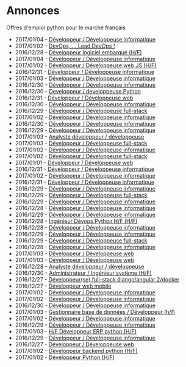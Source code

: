 # Annonces

Offres d'emploi python pour le marché français

* 2017/01/04 - [Développeur / Développeuse informatique](http://www.pyjobs.fr/jobs/details/4485/developpeur-developpeuse-informatique "Développeur / Développeuse informatique")
* 2017/01/02 - [DevOps, ... Lead DevOps !](http://www.pyjobs.fr/jobs/details/4471/devops-lead-devops "DevOps, ... Lead DevOps !")
* 2016/12/28 - [Développeur logiciel embarqué (H/F)](http://www.pyjobs.fr/jobs/details/4441/developpeur-logiciel-embarque-h-f "Développeur logiciel embarqué (H/F)")
* 2017/01/04 - [Développeur / Développeuse informatique](http://www.pyjobs.fr/jobs/details/4484/developpeur-developpeuse-informatique "Développeur / Développeuse informatique")
* 2017/01/02 - [Développeur / Développeuse web JS (H/F)](http://www.pyjobs.fr/jobs/details/4472/developpeur-developpeuse-web-js-h-f "Développeur / Développeuse web JS (H/F)")
* 2016/12/31 - [Développeur / Développeuse informatique](http://www.pyjobs.fr/jobs/details/4461/developpeur-developpeuse-informatique "Développeur / Développeuse informatique")
* 2017/01/03 - [Développeur / Développeuse informatique](http://www.pyjobs.fr/jobs/details/4477/developpeur-developpeuse-informatique "Développeur / Développeuse informatique")
* 2016/12/30 - [Développeur / Développeuse informatique](http://www.pyjobs.fr/jobs/details/4454/developpeur-developpeuse-informatique "Développeur / Développeuse informatique")
* 2016/12/30 - [Developpeur / developpeuse Python](http://www.pyjobs.fr/jobs/details/4453/developpeur-developpeuse-python "Developpeur / developpeuse Python")
* 2016/12/31 - [Développeur / Développeuse web](http://www.pyjobs.fr/jobs/details/4460/developpeur-developpeuse-web "Développeur / Développeuse web")
* 2016/12/30 - [Développeur / Développeuse informatique](http://www.pyjobs.fr/jobs/details/4455/developpeur-developpeuse-informatique "Développeur / Développeuse informatique")
* 2016/12/29 - [Développeur / Développeuse full-stack](http://www.pyjobs.fr/jobs/details/4446/developpeur-developpeuse-full-stack "Développeur / Développeuse full-stack")
* 2017/01/02 - [Développeur / Développeuse informatique](http://www.pyjobs.fr/jobs/details/4470/developpeur-developpeuse-informatique "Développeur / Développeuse informatique")
* 2016/12/30 - [Développeur / Développeuse informatique](http://www.pyjobs.fr/jobs/details/4452/developpeur-developpeuse-informatique "Développeur / Développeuse informatique")
* 2016/12/29 - [Développeur / Développeuse informatique](http://www.pyjobs.fr/jobs/details/4447/developpeur-developpeuse-informatique "Développeur / Développeuse informatique")
* 2017/01/03 - [Analyste développeur / développeuse](http://www.pyjobs.fr/jobs/details/4476/analyste-developpeur-developpeuse "Analyste développeur / développeuse")
* 2017/01/03 - [Développeur / Développeuse full-stack](http://www.pyjobs.fr/jobs/details/4475/developpeur-developpeuse-full-stack "Développeur / Développeuse full-stack")
* 2017/01/02 - [Développeur / Développeuse informatique](http://www.pyjobs.fr/jobs/details/4469/developpeur-developpeuse-informatique "Développeur / Développeuse informatique")
* 2017/01/02 - [Développeur / Développeuse full-stack](http://www.pyjobs.fr/jobs/details/4468/developpeur-developpeuse-full-stack "Développeur / Développeuse full-stack")
* 2017/01/01 - [Développeur / Développeuse web](http://www.pyjobs.fr/jobs/details/4463/developpeur-developpeuse-web "Développeur / Développeuse web")
* 2016/12/31 - [Développeur / Développeuse informatique](http://www.pyjobs.fr/jobs/details/4459/developpeur-developpeuse-informatique "Développeur / Développeuse informatique")
* 2017/01/02 - [Développeur / Développeuse informatique](http://www.pyjobs.fr/jobs/details/4467/developpeur-developpeuse-informatique "Développeur / Développeuse informatique")
* 2016/12/31 - [Développeur / Développeuse informatique](http://www.pyjobs.fr/jobs/details/4458/developpeur-developpeuse-informatique "Développeur / Développeuse informatique")
* 2016/12/29 - [Développeur / Développeuse informatique](http://www.pyjobs.fr/jobs/details/4445/developpeur-developpeuse-informatique "Développeur / Développeuse informatique")
* 2016/12/29 - [Développeur / Développeuse full-stack](http://www.pyjobs.fr/jobs/details/4444/developpeur-developpeuse-full-stack "Développeur / Développeuse full-stack")
* 2016/12/29 - [Développeur / Développeuse informatique](http://www.pyjobs.fr/jobs/details/4443/developpeur-developpeuse-informatique "Développeur / Développeuse informatique")
* 2016/12/28 - [Développeur / Développeuse informatique](http://www.pyjobs.fr/jobs/details/4439/developpeur-developpeuse-informatique "Développeur / Développeuse informatique")
* 2016/12/29 - [Développeur / Développeuse informatique](http://www.pyjobs.fr/jobs/details/4442/developpeur-developpeuse-informatique "Développeur / Développeuse informatique")
* 2016/12/28 - [Ingénieur Dévops Python H/F (H/F)](http://www.pyjobs.fr/jobs/details/4438/ingenieur-devops-python-h-f-h-f "Ingénieur Dévops Python H/F (H/F)")
* 2016/12/28 - [Développeur / Développeuse informatique](http://www.pyjobs.fr/jobs/details/4440/developpeur-developpeuse-informatique "Développeur / Développeuse informatique")
* 2016/12/29 - [Développeur / Développeuse informatique](http://www.pyjobs.fr/jobs/details/4450/developpeur-developpeuse-informatique "Développeur / Développeuse informatique")
* 2016/12/29 - [Développeur / Développeuse full-stack](http://www.pyjobs.fr/jobs/details/4451/developpeur-developpeuse-full-stack "Développeur / Développeuse full-stack")
* 2016/12/28 - [Développeur / Développeuse informatique](http://www.pyjobs.fr/jobs/details/4436/developpeur-developpeuse-informatique "Développeur / Développeuse informatique")
* 2017/01/03 - [Développeur / Développeuse web](http://www.pyjobs.fr/jobs/details/4482/developpeur-developpeuse-web "Développeur / Développeuse web")
* 2017/01/03 - [Développeur / Développeuse web](http://www.pyjobs.fr/jobs/details/4483/developpeur-developpeuse-web "Développeur / Développeuse web")
* 2016/12/28 - [Analyste développeur / développeuse](http://www.pyjobs.fr/jobs/details/4437/analyste-developpeur-developpeuse "Analyste développeur / développeuse")
* 2016/12/30 - [Administrateur / Ingénieur système (H/F)](http://www.pyjobs.fr/jobs/details/4456/administrateur-ingenieur-systeme-h-f "Administrateur / Ingénieur système (H/F)")
* 2016/12/27 - [Développeur(se) full-stack django/angular 2/docker](http://www.pyjobs.fr/jobs/details/4431/developpeur-se-full-stack-django-angular-2-docker "Développeur(se) full-stack django/angular 2/docker")
* 2016/12/27 - [Développeur web mobile](http://www.pyjobs.fr/jobs/details/4430/developpeur-web-mobile "Développeur web mobile")
* 2017/01/02 - [Développeur / Développeuse informatique](http://www.pyjobs.fr/jobs/details/4466/developpeur-developpeuse-informatique "Développeur / Développeuse informatique")
* 2017/01/02 - [Développeur / Développeuse informatique](http://www.pyjobs.fr/jobs/details/4464/developpeur-developpeuse-informatique "Développeur / Développeuse informatique")
* 2016/12/30 - [Développeur / Développeuse informatique](http://www.pyjobs.fr/jobs/details/4457/developpeur-developpeuse-informatique "Développeur / Développeuse informatique")
* 2017/01/03 - [Gestionnaire base de données / Développeur (h/f)](http://www.pyjobs.fr/jobs/details/4481/gestionnaire-base-de-donnees-developpeur-h-f "Gestionnaire base de données / Développeur (h/f)")
* 2017/01/02 - [Développeur / Développeuse informatique](http://www.pyjobs.fr/jobs/details/4465/developpeur-developpeuse-informatique "Développeur / Développeuse informatique")
* 2016/12/29 - [Développeur / Développeuse informatique](http://www.pyjobs.fr/jobs/details/4449/developpeur-developpeuse-informatique "Développeur / Développeuse informatique")
* 2017/01/03 - [H/F Développeur ERP python (H/F)](http://www.pyjobs.fr/jobs/details/4480/h-f-developpeur-erp-python-h-f "H/F Développeur ERP python (H/F)")
* 2016/12/29 - [Développeur / Développeuse informatique](http://www.pyjobs.fr/jobs/details/4448/developpeur-developpeuse-informatique "Développeur / Développeuse informatique")
* 2016/12/27 - [Développeur / Développeuse web](http://www.pyjobs.fr/jobs/details/4434/developpeur-developpeuse-web "Développeur / Développeuse web")
* 2017/01/02 - [Développeur backend python (H/F)](http://www.pyjobs.fr/jobs/details/4473/developpeur-backend-python-h-f "Développeur backend python (H/F)")
* 2017/01/02 - [Développeur Python (H/F)](http://www.pyjobs.fr/jobs/details/4474/developpeur-python-h-f "Développeur Python (H/F)")


